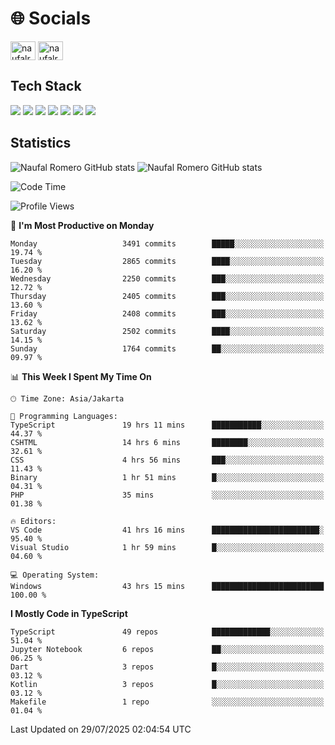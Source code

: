 <h1 align="">🌐 Socials</h1>
<p align="left">
<a href="https://linkedin.com/in/naufal-romero-putra-pratama-9ab816177/" target="blank"><img align="center" src="https://raw.githubusercontent.com/rahuldkjain/github-profile-readme-generator/master/src/images/icons/Social/linked-in-alt.svg" alt="naufalromero" height="30" width="40" /></a>
<a href="https://instagram.com/naufalromero" target="blank"><img align="center" src="https://raw.githubusercontent.com/rahuldkjain/github-profile-readme-generator/master/src/images/icons/Social/instagram.svg" alt="naufalromero" height="30" width="40" /></a>
</p>


<h2 align="">Tech Stack</h2>
<div align="">
  <img src="https://img.shields.io/badge/next.js-000000?style=for-the-badge&logo=nextdotjs&logoColor=white"/>
 <img src="https://img.shields.io/badge/typescript-%23007ACC.svg?style=for-the-badge&logo=typescript&logoColor=white"/>
 <img src="https://img.shields.io/badge/react-%2320232a.svg?style=for-the-badge&logo=react&logoColor=%2361DAFB"/>
 <img src="https://img.shields.io/badge/tailwindcss-%2338B2AC.svg?style=for-the-badge&logo=tailwind-css&logoColor=white"/>
 <img src="https://img.shields.io/badge/Prisma-3982CE?style=for-the-badge&logo=Prisma&logoColor=white"/>
 <img src="https://img.shields.io/badge/javascript-%23323330.svg?style=for-the-badge&logo=javascript&logoColor=%23F7DF1E"/>
 <img src="https://img.shields.io/badge/java-%23ED8B00.svg?style=for-the-badge&logo=openjdk&logoColor=white"/>
</div>


<h2 align="">Statistics</h2>
<div align="">
<img src="https://github-readme-stats-xi-nine-74.vercel.app/api?username=romves&show_icons=true&theme=tokyonight&include_all_commits=true&count_private=true" alt="Naufal Romero GitHub stats"/>
<img src="https://github-readme-stats-xi-nine-74.vercel.app/api/top-langs/?username=romves&theme=tokyonight&hide_border=false&include_all_commits=true&count_private=true&layout=compact" alt="Naufal Romero GitHub stats"/>
</div>

<!--START_SECTION:waka-->
![Code Time](http://img.shields.io/badge/Code%20Time-2%2C686%20hrs%2016%20mins-blue)

![Profile Views](http://img.shields.io/badge/Profile%20Views-0-blue)

📅 **I'm Most Productive on Monday** 

```text
Monday                   3491 commits        █████░░░░░░░░░░░░░░░░░░░░   19.74 % 
Tuesday                  2865 commits        ████░░░░░░░░░░░░░░░░░░░░░   16.20 % 
Wednesday                2250 commits        ███░░░░░░░░░░░░░░░░░░░░░░   12.72 % 
Thursday                 2405 commits        ███░░░░░░░░░░░░░░░░░░░░░░   13.60 % 
Friday                   2408 commits        ███░░░░░░░░░░░░░░░░░░░░░░   13.62 % 
Saturday                 2502 commits        ████░░░░░░░░░░░░░░░░░░░░░   14.15 % 
Sunday                   1764 commits        ██░░░░░░░░░░░░░░░░░░░░░░░   09.97 % 
```


📊 **This Week I Spent My Time On** 

```text
🕑︎ Time Zone: Asia/Jakarta

💬 Programming Languages: 
TypeScript               19 hrs 11 mins      ███████████░░░░░░░░░░░░░░   44.37 % 
CSHTML                   14 hrs 6 mins       ████████░░░░░░░░░░░░░░░░░   32.61 % 
CSS                      4 hrs 56 mins       ███░░░░░░░░░░░░░░░░░░░░░░   11.43 % 
Binary                   1 hr 51 mins        █░░░░░░░░░░░░░░░░░░░░░░░░   04.31 % 
PHP                      35 mins             ░░░░░░░░░░░░░░░░░░░░░░░░░   01.38 % 

🔥 Editors: 
VS Code                  41 hrs 16 mins      ████████████████████████░   95.40 % 
Visual Studio            1 hr 59 mins        █░░░░░░░░░░░░░░░░░░░░░░░░   04.60 % 

💻 Operating System: 
Windows                  43 hrs 15 mins      █████████████████████████   100.00 % 
```

**I Mostly Code in TypeScript** 

```text
TypeScript               49 repos            █████████████░░░░░░░░░░░░   51.04 % 
Jupyter Notebook         6 repos             ██░░░░░░░░░░░░░░░░░░░░░░░   06.25 % 
Dart                     3 repos             █░░░░░░░░░░░░░░░░░░░░░░░░   03.12 % 
Kotlin                   3 repos             █░░░░░░░░░░░░░░░░░░░░░░░░   03.12 % 
Makefile                 1 repo              ░░░░░░░░░░░░░░░░░░░░░░░░░   01.04 % 
```




 Last Updated on 29/07/2025 02:04:54 UTC
<!--END_SECTION:waka-->
